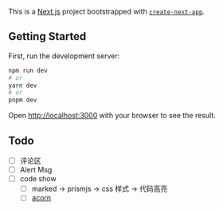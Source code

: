 This is a [Next.js](https://nextjs.org/) project bootstrapped with [`create-next-app`](https://github.com/vercel/next.js/tree/canary/packages/create-next-app).

## Getting Started

First, run the development server:

```bash
npm run dev
# or
yarn dev
# or
pnpm dev
```

Open [http://localhost:3000](http://localhost:3000) with your browser to see the result.


## Todo
- [ ] 评论区
- [ ] Alert Msg
- [ ] code show
  - [ ] marked -> prismjs -> css 样式 -> 代码高亮
  - [ ] [acorn](https://zhuanlan.zhihu.com/p/149323563)